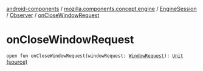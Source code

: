 [android-components](../../../index.md) / [mozilla.components.concept.engine](../../index.md) / [EngineSession](../index.md) / [Observer](index.md) / [onCloseWindowRequest](./on-close-window-request.md)

# onCloseWindowRequest

`open fun onCloseWindowRequest(windowRequest: `[`WindowRequest`](../../../mozilla.components.concept.engine.window/-window-request/index.md)`): `[`Unit`](https://kotlinlang.org/api/latest/jvm/stdlib/kotlin/-unit/index.html) [(source)](https://github.com/mozilla-mobile/android-components/blob/master/components/concept/engine/src/main/java/mozilla/components/concept/engine/EngineSession.kt#L56)